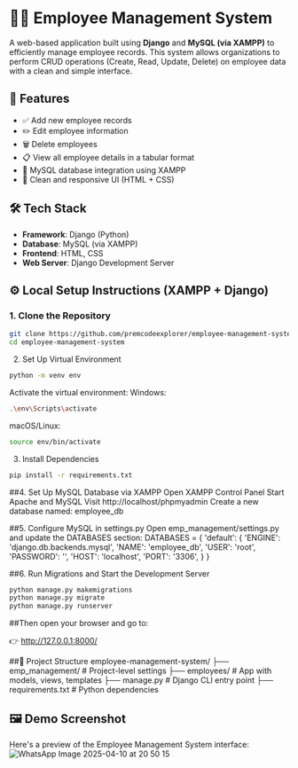 # 🧑‍💼 Employee Management System

A web-based application built using **Django** and **MySQL (via XAMPP)** to efficiently manage employee records. This system allows organizations to perform CRUD operations (Create, Read, Update, Delete) on employee data with a clean and simple interface.
## 🚀 Features

- ✅ Add new employee records
- ✏️ Edit employee information
- 🗑️ Delete employees
- 📋 View all employee details in a tabular format
- 🧩 MySQL database integration using XAMPP
- 🧼 Clean and responsive UI (HTML + CSS)
  
## 🛠️ Tech Stack
- **Framework**: Django (Python)
- **Database**: MySQL (via XAMPP)
- **Frontend**: HTML, CSS
- **Web Server**: Django Development Server

## ⚙️ Local Setup Instructions (XAMPP + Django)
### 1. Clone the Repository
```bash
git clone https://github.com/premcodeexplorer/employee-management-system.git
cd employee-management-system
```
2. Set Up Virtual Environment
```bash
python -m venv env
```
Activate the virtual environment:
Windows:
```bash
.\env\Scripts\activate
```
macOS/Linux:
```bash
source env/bin/activate
```
3. Install Dependencies
```bash
pip install -r requirements.txt
```

##4. Set Up MySQL Database via XAMPP
Open XAMPP Control Panel
Start Apache and MySQL
Visit http://localhost/phpmyadmin
Create a new database named:
employee_db

##5. Configure MySQL in settings.py
Open emp_management/settings.py and update the DATABASES section:
DATABASES = {
    'default': {
        'ENGINE': 'django.db.backends.mysql',
        'NAME': 'employee_db',
        'USER': 'root',
        'PASSWORD': '',
        'HOST': 'localhost',
        'PORT': '3306',
    }
}

##6. Run Migrations and Start the Development Server
```bash
python manage.py makemigrations
python manage.py migrate
python manage.py runserver
```
##Then open your browser and go to:

👉 http://127.0.0.1:8000/

##📁 Project Structure
employee-management-system/
├── emp_management/       # Project-level settings
├── employees/            # App with models, views, templates
├── manage.py             # Django CLI entry point
├── requirements.txt      # Python dependencies


## 🖼️ Demo Screenshot

Here's a preview of the Employee Management System interface:
![WhatsApp Image 2025-04-10 at 20 50 15](https://github.com/user-attachments/assets/9b0e14b0-9fea-4bdb-9c68-cc1f81b0eebb)

